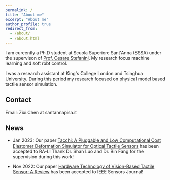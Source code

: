 ```yaml
---
permalink: /
title: "About me"
excerpt: "About me"
author_profile: true
redirect_from: 
  - /about/
  - /about.html
---
```


I am cureently a Ph.D student at Scuola Superiore Sant'Anna (SSSA) under the supervison of [Prof. Cesare Stefanini](https://scholar.google.com/citations?user=4ySaHDQAAAAJ&hl=en). My research focus machine learning and soft robt control.

I was a research assistant at King's College London and Tsinghua University. During this period my research focused on physical model based tactile sensor simulation.

## Contact
Email: Zixi.Chen at santannapisa.it

## News
* Jan 2023: Our paper [Tacchi: A Pluggable and Low Computational Cost Elastomer Deformation Simulator for Optical Tactile Sensors](https://github.com/zixichen007115/Tacchi) has been accepted to RA-L! Thank Dr. Shan Luo and Dr. Bin Fang for the supervision during this work! 

* Nov 2022: Our paper [Hardware Technology of Vision-Based Tactile Sensor: A Review](https://ieeexplore.ieee.org/document/9911183) has been accepted to IEEE Sensors Journal!
